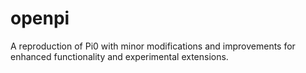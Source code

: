 # openpi
A reproduction of Pi0 with minor modifications and improvements for enhanced functionality and experimental extensions.
